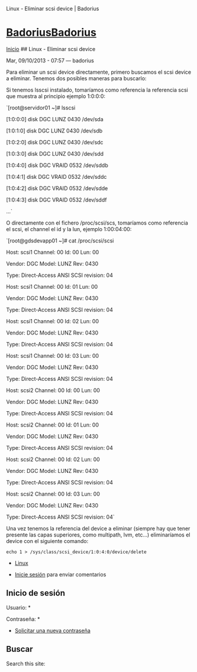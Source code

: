 





Linux - Eliminar scsi device | Badorius


















# [BadoriusBadorius](/ "Badorius")

 
 

[Inicio](/) ## Linux - Eliminar scsi device

 

Mar, 09/10/2013 - 07:57 — badorius

Para eliminar un scsi device directamente, primero buscamos el scsi device a eliminar. Tenemos dos posibles maneras para buscarlo:


Si tenemos lsscsi instalado, tomaríamos como referencia la referencia scsi que muestra al principio ejemplo 1:0:0:0:  

 `[root@servidor01 ~]# lsscsi  

[1:0:0:0] disk DGC LUNZ 0430 /dev/sda  

[1:0:1:0] disk DGC LUNZ 0430 /dev/sdb  

[1:0:2:0] disk DGC LUNZ 0430 /dev/sdc  

[1:0:3:0] disk DGC LUNZ 0430 /dev/sdd  

[1:0:4:0] disk DGC VRAID 0532 /dev/sddb  

[1:0:4:1] disk DGC VRAID 0532 /dev/sddc  

[1:0:4:2] disk DGC VRAID 0532 /dev/sdde  

[1:0:4:3] disk DGC VRAID 0532 /dev/sddf  

...`


O directamente con el fichero /proc/scsi/scs, tomaríamos como referencia el scsi, el channel el id y la lun, ejemplo 1:00:04:00:  

 `[root@gdsdevapp01 ~]# cat /proc/scsi/scsi  

Host: scsi1 Channel: 00 Id: 00 Lun: 00  

 Vendor: DGC Model: LUNZ Rev: 0430  

 Type: Direct-Access ANSI SCSI revision: 04  

Host: scsi1 Channel: 00 Id: 01 Lun: 00  

 Vendor: DGC Model: LUNZ Rev: 0430  

 Type: Direct-Access ANSI SCSI revision: 04  

Host: scsi1 Channel: 00 Id: 02 Lun: 00  

 Vendor: DGC Model: LUNZ Rev: 0430  

 Type: Direct-Access ANSI SCSI revision: 04  

Host: scsi1 Channel: 00 Id: 03 Lun: 00  

 Vendor: DGC Model: LUNZ Rev: 0430  

 Type: Direct-Access ANSI SCSI revision: 04  

Host: scsi2 Channel: 00 Id: 00 Lun: 00  

 Vendor: DGC Model: LUNZ Rev: 0430  

 Type: Direct-Access ANSI SCSI revision: 04  

Host: scsi2 Channel: 00 Id: 01 Lun: 00  

 Vendor: DGC Model: LUNZ Rev: 0430  

 Type: Direct-Access ANSI SCSI revision: 04  

Host: scsi2 Channel: 00 Id: 02 Lun: 00  

 Vendor: DGC Model: LUNZ Rev: 0430  

 Type: Direct-Access ANSI SCSI revision: 04  

Host: scsi2 Channel: 00 Id: 03 Lun: 00  

 Vendor: DGC Model: LUNZ Rev: 0430  

 Type: Direct-Access ANSI SCSI revision: 04`


Una vez tenemos la referencia del device a eliminar (siempre hay que tener presente las capas superiores, como multipath, lvm, etc...) eliminaríamos el device con el siguiente comando:


 `echo 1 > /sys/class/scsi_device/1:0:4:0/device/delete`





* [Linux](/?q=taxonomy/term/2)


* [Inicie sesión](/?q=user/login&destination=comment%2Freply%2F83%23comment-form) para enviar comentarios





 


## Inicio de sesión




Usuario: *



Contraseña: *



* [Solicitar una nueva contraseña](/?q=user/password "Solicita una contraseña nueva por correo electrónico.")






## Buscar





Search this site: 










 




